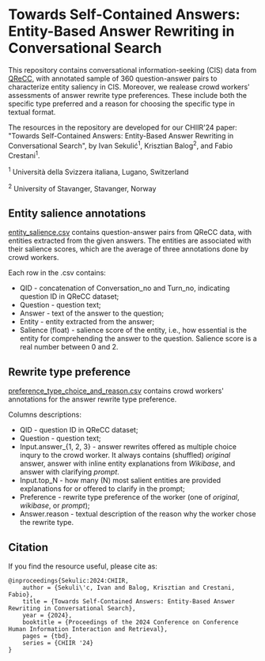 # Towards Self-Contained Answers: Entity-Based Answer Rewriting in Conversational Search

This repository contains conversational information-seeking (CIS) data from [QReCC]([url](https://github.com/apple/ml-qrecc)), with annotated sample of 360 question-answer pairs to characterize entity saliency in CIS.
Moreover, we realease crowd workers' assessments of answer rewrite type preferences. These include both the specific type preferred and a reason for choosing the specific type in textual format.


The resources in the repository are developed for our CHIIR'24 paper: "Towards Self-Contained Answers: Entity-Based Answer Rewriting in Conversational Search", by Ivan Sekulić<sup>1</sup>, Krisztian Balog<sup>2</sup>, and Fabio Crestani<sup>1</sup>.

<sup>1</sup> Università della Svizzera italiana, Lugano, Switzerland

<sup>2</sup> University of Stavanger, Stavanger, Norway

## Entity salience annotations

[entity_salience.csv](data/entity_salience.csv) contains question-answer pairs from QReCC data, with entities extracted from the given answers. 
The entities are associated with their salience scores, which are the average of three annotations done by crowd workers.

Each row in the .csv contains:

* QID - concatenation of Conversation_no and Turn_no, indicating question ID in QReCC dataset;
* Question - question text;
* Answer - text of the answer to the question;
* Entity - entity extracted from the answer;
* Salience (float) - salience score of the entity, i.e., how essential is the entity for comprehending the answer to the question. Salience score is a real number between 0 and 2.


## Rewrite type preference

[preference_type_choice_and_reason.csv](data/preference_type_choice_and_reason.csv) contains crowd workers' annotations for the answer rewrite type preference.

Columns descriptions:

* QID - question ID in QReCC dataset;
* Question - question text;
* Input.answer_{1, 2, 3} - answer rewrites offered as multiple choice inqury to the crowd worker. It always contains (shuffled) _original_ answer, answer with inline entity explanations from _Wikibase_, and answer with clarifying _prompt_.
* Input.top_N - how many (N) most salient entities are provided explanations for or offered to clarify in the prompt;
* Preference - rewrite type preference of the worker (one of _original_, _wikibase_, or _prompt_);
* Answer.reason - textual description of the reason why the worker chose the rewrite type.


## Citation

If you find the resource useful, please cite as:
```
@inproceedings{Sekulic:2024:CHIIR,
    author = {Sekuli\'c, Ivan and Balog, Krisztian and Crestani, Fabio},
    title = {Towards Self-Contained Answers: Entity-Based Answer Rewriting in Conversational Search},
    year = {2024},
    booktitle = {Proceedings of the 2024 Conference on Conference Human Information Interaction and Retrieval},
    pages = {tbd},
    series = {CHIIR '24}
}
```


